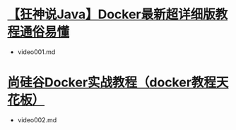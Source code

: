 # [【狂神说Java】Docker最新超详细版教程通俗易懂](https://www.bilibili.com/video/BV1og4y1q7M4)
* video001.md
# [尚硅谷Docker实战教程（docker教程天花板）](https://www.bilibili.com/video/BV1gr4y1U7CY/)
  * video002.md